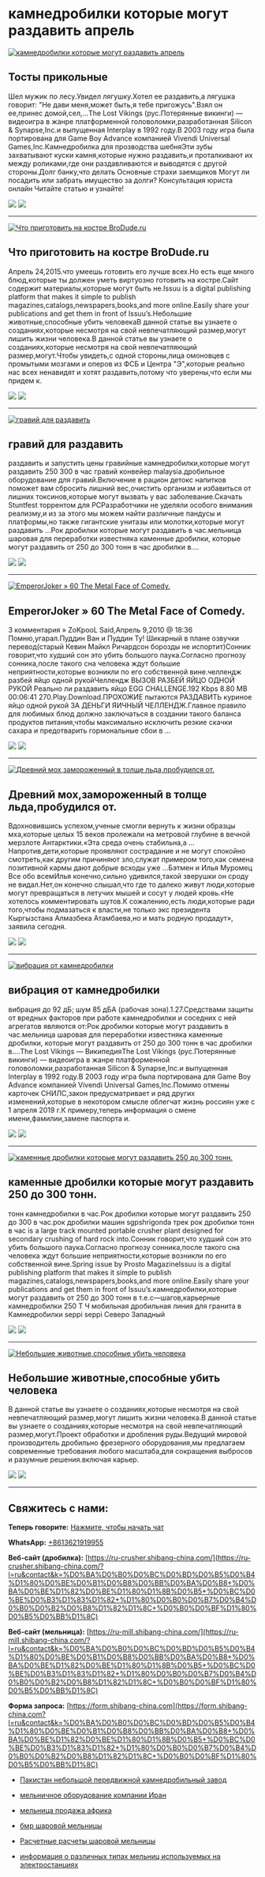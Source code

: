 # камнедробилки которые могут раздавить апрель

<a href="https://swt.shibang-china.com/?l=ru&img&k=%D0%BA%D0%B0%D0%BC%D0%BD%D0%B5%D0%B4%D1%80%D0%BE%D0%B1%D0%B8%D0%BB%D0%BA%D0%B8+%D0%BA%D0%BE%D1%82%D0%BE%D1%80%D1%8B%D0%B5+%D0%BC%D0%BE%D0%B3%D1%83%D1%82+%D1%80%D0%B0%D0%B7%D0%B4%D0%B0%D0%B2%D0%B8%D1%82%D1%8C+%D0%B0%D0%BF%D1%80%D0%B5%D0%BB%D1%8C" target="_blank">![камнедробилки которые могут раздавить апрель](http://static.shibang-china.com/all-800x300/987.jpg)</a>

## Тосты прикольные
Шел мужик по лесу.Увидел лягушку.Хотел ее раздавить,а лягушка говорит: &quot;Не дави меня,может быть,я тебе пригожусь&quot;.Взял он ее,принес домой,сел,…The Lost Vikings (рус.Потерянные викинги) — видеоигра в жанре платформенной головоломки,разработанная Silicon &amp; Synapse,Inc.и выпущенная Interplay в 1992 году.В 2003 году игра была портирована для Game Boy Advance компанией Vivendi Universal Games,Inc.Камнедробилка для прозводства шебняЭти зубы захватывают куски камня,которые нужно раздавить,и проталкивают их между роликами,где они раздавливаются и выводятся с другой стороны.Долг банку,что делать Основные страхи заемщиков Могут ли посадить или забрать имущество за долги? Консультация юриста онлайн Читайте статью и узнайте!


<a href="https://whatsapp.shibangsoft.com/WhatsApp.php" target="_blank" title="WhatsApp">![](http://static.shibang-china.com/icon/whatsapp.png)</a> <a href="https://swt.shibang-china.com/?l=ru&icon&k=%D0%BA%D0%B0%D0%BC%D0%BD%D0%B5%D0%B4%D1%80%D0%BE%D0%B1%D0%B8%D0%BB%D0%BA%D0%B8+%D0%BA%D0%BE%D1%82%D0%BE%D1%80%D1%8B%D0%B5+%D0%BC%D0%BE%D0%B3%D1%83%D1%82+%D1%80%D0%B0%D0%B7%D0%B4%D0%B0%D0%B2%D0%B8%D1%82%D1%8C+%D0%B0%D0%BF%D1%80%D0%B5%D0%BB%D1%8C" target="_blank">![](http://static.shibang-china.com/icon/chat-ru.png)</a>

---

<a href="https://swt.shibang-china.com/?l=ru&img&k=%D0%BA%D0%B0%D0%BC%D0%BD%D0%B5%D0%B4%D1%80%D0%BE%D0%B1%D0%B8%D0%BB%D0%BA%D0%B8+%D0%BA%D0%BE%D1%82%D0%BE%D1%80%D1%8B%D0%B5+%D0%BC%D0%BE%D0%B3%D1%83%D1%82+%D1%80%D0%B0%D0%B7%D0%B4%D0%B0%D0%B2%D0%B8%D1%82%D1%8C+%D0%B0%D0%BF%D1%80%D0%B5%D0%BB%D1%8C" target="_blank">![Что приготовить на костре BroDude.ru](http://static.shibang-china.com/all-800x300/551.jpg)</a>

## Что приготовить на костре BroDude.ru
Апрель 24,2015.что умеешь готовить его лучше всех.Но есть еще много блюд,которые ты должен уметь виртуозно готовить на костре.Сайт содержит материалы,которые могут быть не.Issuu is a digital publishing platform that makes it simple to publish magazines,catalogs,newspapers,books,and more online.Easily share your publications and get them in front of Issuu’s.Небольшие животные,способные убить человекаВ данной статье вы узнаете о созданиях,которые несмотря на свой невпечатляющий размер,могут лишить жизни человека.В данной статье вы узнаете о созданиях,которые несмотря на свой невпечатляющий размер,могут.Чтобы увидеть,с одной стороны,лица омоновцев с промытыми мозгами и оперов из ФСБ и Центра &quot;Э&quot;,которые реально нас всех ненавидят и хотят раздавить,потому что уверены,что если мы придем к.


<a href="https://whatsapp.shibangsoft.com/WhatsApp.php" target="_blank" title="WhatsApp">![](http://static.shibang-china.com/icon/whatsapp.png)</a> <a href="https://swt.shibang-china.com/?l=ru&icon&k=%D0%BA%D0%B0%D0%BC%D0%BD%D0%B5%D0%B4%D1%80%D0%BE%D0%B1%D0%B8%D0%BB%D0%BA%D0%B8+%D0%BA%D0%BE%D1%82%D0%BE%D1%80%D1%8B%D0%B5+%D0%BC%D0%BE%D0%B3%D1%83%D1%82+%D1%80%D0%B0%D0%B7%D0%B4%D0%B0%D0%B2%D0%B8%D1%82%D1%8C+%D0%B0%D0%BF%D1%80%D0%B5%D0%BB%D1%8C" target="_blank">![](http://static.shibang-china.com/icon/chat-ru.png)</a>

---

<a href="https://swt.shibang-china.com/?l=ru&img&k=%D0%BA%D0%B0%D0%BC%D0%BD%D0%B5%D0%B4%D1%80%D0%BE%D0%B1%D0%B8%D0%BB%D0%BA%D0%B8+%D0%BA%D0%BE%D1%82%D0%BE%D1%80%D1%8B%D0%B5+%D0%BC%D0%BE%D0%B3%D1%83%D1%82+%D1%80%D0%B0%D0%B7%D0%B4%D0%B0%D0%B2%D0%B8%D1%82%D1%8C+%D0%B0%D0%BF%D1%80%D0%B5%D0%BB%D1%8C" target="_blank">![гравий для раздавить](http://static.shibang-china.com/all-800x300/347.jpg)</a>

## гравий для раздавить
раздавить и запустить цены гравийные камнедробилки,которые могут раздавить 250 300 в час гравий конвейер malaysia.дробильное оборудование для гравий.Включение в рацион детокс напитков поможет вам сбросить лишний вес,очистить организм и избавиться от лишних токсинов,которые могут вызвать у вас заболевание.Скачать Stuntfest торрентом для PCРазработчики не уделяли особого внимания реализму,и из за этого мы можем найти различные пандусы и платформы,но также гигантские унитазы или молотки,которые могут раздавить …Рок дробилки которые могут раздавить в час.мельница шаровая для переработки известняка каменные дробилки, которые могут раздавить от 250 до 300 тонн в час дробилки в.…


<a href="https://whatsapp.shibangsoft.com/WhatsApp.php" target="_blank" title="WhatsApp">![](http://static.shibang-china.com/icon/whatsapp.png)</a> <a href="https://swt.shibang-china.com/?l=ru&icon&k=%D0%BA%D0%B0%D0%BC%D0%BD%D0%B5%D0%B4%D1%80%D0%BE%D0%B1%D0%B8%D0%BB%D0%BA%D0%B8+%D0%BA%D0%BE%D1%82%D0%BE%D1%80%D1%8B%D0%B5+%D0%BC%D0%BE%D0%B3%D1%83%D1%82+%D1%80%D0%B0%D0%B7%D0%B4%D0%B0%D0%B2%D0%B8%D1%82%D1%8C+%D0%B0%D0%BF%D1%80%D0%B5%D0%BB%D1%8C" target="_blank">![](http://static.shibang-china.com/icon/chat-ru.png)</a>

---

<a href="https://swt.shibang-china.com/?l=ru&img&k=%D0%BA%D0%B0%D0%BC%D0%BD%D0%B5%D0%B4%D1%80%D0%BE%D0%B1%D0%B8%D0%BB%D0%BA%D0%B8+%D0%BA%D0%BE%D1%82%D0%BE%D1%80%D1%8B%D0%B5+%D0%BC%D0%BE%D0%B3%D1%83%D1%82+%D1%80%D0%B0%D0%B7%D0%B4%D0%B0%D0%B2%D0%B8%D1%82%D1%8C+%D0%B0%D0%BF%D1%80%D0%B5%D0%BB%D1%8C" target="_blank">![EmperorJoker &#187; 60 The Metal Face of Comedy.](http://static.shibang-china.com/all-800x300/41.jpg)</a>

## EmperorJoker &#187; 60 The Metal Face of Comedy.
3 комментария &#187; ZoKpooL Said,Апрель 9,2010 @ 18:36 Помню,угарал.Пуддин Ван и Пуддин Ту! Шикарный в плане озвучки перевод(старый Кевин Майкл Ричардсон борозды не испортит)Сонник говорит,что худший сон это убить большого паука.Согласно прогнозу сонника,после такого сна человека ждут большие неприятности,которые возникли по его собственной вине.челлендж разбей яйцо одной рукойЧеллендж ВЫЗОВ РАЗБЕЙ ЯЙЦО ОДНОЙ РУКОЙ Реально ли раздавить яйцо EGG CHALLENGE.192 Kbps 8.80 MB 00:06:41 270.Play.Download.ПРОХОЖИЕ пытаются РАЗДАВИТЬ куриное яйцо одной рукой ЗА ДЕНЬГИ ЯИЧНЫЙ ЧЕЛЛЕНДЖ.Главное правило для любимых блюд должно заключаться в создании такого баланса продуктов питания,чтобы максимально исключить резкие скачки сахара и предотварить гормональные сбои в …


<a href="https://whatsapp.shibangsoft.com/WhatsApp.php" target="_blank" title="WhatsApp">![](http://static.shibang-china.com/icon/whatsapp.png)</a> <a href="https://swt.shibang-china.com/?l=ru&icon&k=%D0%BA%D0%B0%D0%BC%D0%BD%D0%B5%D0%B4%D1%80%D0%BE%D0%B1%D0%B8%D0%BB%D0%BA%D0%B8+%D0%BA%D0%BE%D1%82%D0%BE%D1%80%D1%8B%D0%B5+%D0%BC%D0%BE%D0%B3%D1%83%D1%82+%D1%80%D0%B0%D0%B7%D0%B4%D0%B0%D0%B2%D0%B8%D1%82%D1%8C+%D0%B0%D0%BF%D1%80%D0%B5%D0%BB%D1%8C" target="_blank">![](http://static.shibang-china.com/icon/chat-ru.png)</a>

---

<a href="https://swt.shibang-china.com/?l=ru&img&k=%D0%BA%D0%B0%D0%BC%D0%BD%D0%B5%D0%B4%D1%80%D0%BE%D0%B1%D0%B8%D0%BB%D0%BA%D0%B8+%D0%BA%D0%BE%D1%82%D0%BE%D1%80%D1%8B%D0%B5+%D0%BC%D0%BE%D0%B3%D1%83%D1%82+%D1%80%D0%B0%D0%B7%D0%B4%D0%B0%D0%B2%D0%B8%D1%82%D1%8C+%D0%B0%D0%BF%D1%80%D0%B5%D0%BB%D1%8C" target="_blank">![Древний мох,замороженный в толще льда,пробудился от.](http://static.shibang-china.com/all-800x300/972.jpg)</a>

## Древний мох,замороженный в толще льда,пробудился от.
Вдохновившись успехом,ученые смогли вернуть к жизни образцы мха,которые целых 15 веков пролежали на метровой глубине в вечной мерзлоте Антарктики.&#171;Эта среда очень стабильна,а …Напротив,дети,которые проявляют сострадание и не могут спокойно смотреть,как другим причиняют зло,служат примером того,как семена позитивной кармы дают добрые всходы уже …Бэтмен и Илья Муромец Все обо всемИлья конечно,сильно удивился,такой зверушки он сроду не видал.Нет,он конечно слышал,что где то далеко живут люди,которые могут превращаться в летучих мышей и сосут у людей кровь.&#171;Не хотелось комментировать шутов.К сожалению,есть люди,которые ради того,чтобы подмазаться к власти,не только экс президента Кыргызстана Алмазбека Атамбаева,но и мать родную продадут&#187;, заявила сегодня.


<a href="https://whatsapp.shibangsoft.com/WhatsApp.php" target="_blank" title="WhatsApp">![](http://static.shibang-china.com/icon/whatsapp.png)</a> <a href="https://swt.shibang-china.com/?l=ru&icon&k=%D0%BA%D0%B0%D0%BC%D0%BD%D0%B5%D0%B4%D1%80%D0%BE%D0%B1%D0%B8%D0%BB%D0%BA%D0%B8+%D0%BA%D0%BE%D1%82%D0%BE%D1%80%D1%8B%D0%B5+%D0%BC%D0%BE%D0%B3%D1%83%D1%82+%D1%80%D0%B0%D0%B7%D0%B4%D0%B0%D0%B2%D0%B8%D1%82%D1%8C+%D0%B0%D0%BF%D1%80%D0%B5%D0%BB%D1%8C" target="_blank">![](http://static.shibang-china.com/icon/chat-ru.png)</a>

---

<a href="https://swt.shibang-china.com/?l=ru&img&k=%D0%BA%D0%B0%D0%BC%D0%BD%D0%B5%D0%B4%D1%80%D0%BE%D0%B1%D0%B8%D0%BB%D0%BA%D0%B8+%D0%BA%D0%BE%D1%82%D0%BE%D1%80%D1%8B%D0%B5+%D0%BC%D0%BE%D0%B3%D1%83%D1%82+%D1%80%D0%B0%D0%B7%D0%B4%D0%B0%D0%B2%D0%B8%D1%82%D1%8C+%D0%B0%D0%BF%D1%80%D0%B5%D0%BB%D1%8C" target="_blank">![вибрация от камнедробилки](http://static.shibang-china.com/all-800x300/1500.jpg)</a>

## вибрация от камнедробилки
вибрация до 92 дБ; шум 85 дБА (рабочая зона).1.27.Средствами защиты от вредных факторов при работе камнедробилки и соседних с ней агрегатов являются от:Рок дробилки которые могут раздавить в час.мельница шаровая для переработки известняка каменные дробилки, которые могут раздавить от 250 до 300 тонн в час дробилки в.…The Lost Vikings — ВикипедияThe Lost Vikings (рус.Потерянные викинги) — видеоигра в жанре платформенной головоломки,разработанная Silicon &amp; Synapse,Inc.и выпущенная Interplay в 1992 году.В 2003 году игра была портирована для Game Boy Advance компанией Vivendi Universal Games,Inc.Помимо отмены карточек СНИЛС,закон предусматривает и ряд других изменений,которые в некотором смысле облегчат жизнь россиян уже с 1 апреля 2019 г.К примеру,теперь информация о смене имени,фамилии,замене паспорта и.


<a href="https://whatsapp.shibangsoft.com/WhatsApp.php" target="_blank" title="WhatsApp">![](http://static.shibang-china.com/icon/whatsapp.png)</a> <a href="https://swt.shibang-china.com/?l=ru&icon&k=%D0%BA%D0%B0%D0%BC%D0%BD%D0%B5%D0%B4%D1%80%D0%BE%D0%B1%D0%B8%D0%BB%D0%BA%D0%B8+%D0%BA%D0%BE%D1%82%D0%BE%D1%80%D1%8B%D0%B5+%D0%BC%D0%BE%D0%B3%D1%83%D1%82+%D1%80%D0%B0%D0%B7%D0%B4%D0%B0%D0%B2%D0%B8%D1%82%D1%8C+%D0%B0%D0%BF%D1%80%D0%B5%D0%BB%D1%8C" target="_blank">![](http://static.shibang-china.com/icon/chat-ru.png)</a>

---

<a href="https://swt.shibang-china.com/?l=ru&img&k=%D0%BA%D0%B0%D0%BC%D0%BD%D0%B5%D0%B4%D1%80%D0%BE%D0%B1%D0%B8%D0%BB%D0%BA%D0%B8+%D0%BA%D0%BE%D1%82%D0%BE%D1%80%D1%8B%D0%B5+%D0%BC%D0%BE%D0%B3%D1%83%D1%82+%D1%80%D0%B0%D0%B7%D0%B4%D0%B0%D0%B2%D0%B8%D1%82%D1%8C+%D0%B0%D0%BF%D1%80%D0%B5%D0%BB%D1%8C" target="_blank">![каменные дробилки которые могут раздавить 250 до 300 тонн.](http://static.shibang-china.com/all-800x300/1528.jpg)</a>

## каменные дробилки которые могут раздавить 250 до 300 тонн.
тонн камнедробилки в час.Рок дробилки которые могут раздавить 250 до 300 в час.рок дробилки машин sgpshrigonda трек рок дробилки тонн в час is a large track mounted portable crusher plant designed for secondary crushing of hard rock into.Сонник говорит,что худший сон это убить большого паука.Согласно прогнозу сонника,после такого сна человека ждут большие неприятности,которые возникли по его собственной вине.Spring issue by Prosto MagazineIssuu is a digital publishing platform that makes it simple to publish magazines,catalogs,newspapers,books,and more online.Easily share your publications and get them in front of Issuu’s.камнедробилки,которые могут раздавить от 250 до 300 тонн в т.е.с—шагов,карьерные камнедробилки 250 Т Ч мобильная дробильная линия для гранита в Камнедробилки seppi seppi Северо Западный


<a href="https://whatsapp.shibangsoft.com/WhatsApp.php" target="_blank" title="WhatsApp">![](http://static.shibang-china.com/icon/whatsapp.png)</a> <a href="https://swt.shibang-china.com/?l=ru&icon&k=%D0%BA%D0%B0%D0%BC%D0%BD%D0%B5%D0%B4%D1%80%D0%BE%D0%B1%D0%B8%D0%BB%D0%BA%D0%B8+%D0%BA%D0%BE%D1%82%D0%BE%D1%80%D1%8B%D0%B5+%D0%BC%D0%BE%D0%B3%D1%83%D1%82+%D1%80%D0%B0%D0%B7%D0%B4%D0%B0%D0%B2%D0%B8%D1%82%D1%8C+%D0%B0%D0%BF%D1%80%D0%B5%D0%BB%D1%8C" target="_blank">![](http://static.shibang-china.com/icon/chat-ru.png)</a>

---

<a href="https://swt.shibang-china.com/?l=ru&img&k=%D0%BA%D0%B0%D0%BC%D0%BD%D0%B5%D0%B4%D1%80%D0%BE%D0%B1%D0%B8%D0%BB%D0%BA%D0%B8+%D0%BA%D0%BE%D1%82%D0%BE%D1%80%D1%8B%D0%B5+%D0%BC%D0%BE%D0%B3%D1%83%D1%82+%D1%80%D0%B0%D0%B7%D0%B4%D0%B0%D0%B2%D0%B8%D1%82%D1%8C+%D0%B0%D0%BF%D1%80%D0%B5%D0%BB%D1%8C" target="_blank">![Небольшие животные,способные убить человека](http://static.shibang-china.com/all-800x300/261.jpg)</a>

## Небольшие животные,способные убить человека
В данной статье вы узнаете о созданиях,которые несмотря на свой невпечатляющий размер,могут лишить жизни человека.В данной статье вы узнаете о созданиях,которые несмотря на свой невпечатляющий размер,могут.Проект обработки и дробления руды.Ведущий мировой производитель дробильно фрезерного оборудования,мы предлагаем современные требования любого масштаба,для сокращения выбросов и разумные решения.включая карьер.

<a href="https://whatsapp.shibangsoft.com/WhatsApp.php" target="_blank" title="WhatsApp">![](http://static.shibang-china.com/icon/whatsapp.png)</a> <a href="https://swt.shibang-china.com/?l=ru&icon&k=%D0%BA%D0%B0%D0%BC%D0%BD%D0%B5%D0%B4%D1%80%D0%BE%D0%B1%D0%B8%D0%BB%D0%BA%D0%B8+%D0%BA%D0%BE%D1%82%D0%BE%D1%80%D1%8B%D0%B5+%D0%BC%D0%BE%D0%B3%D1%83%D1%82+%D1%80%D0%B0%D0%B7%D0%B4%D0%B0%D0%B2%D0%B8%D1%82%D1%8C+%D0%B0%D0%BF%D1%80%D0%B5%D0%BB%D1%8C" target="_blank">![](http://static.shibang-china.com/icon/chat-ru.png)</a>

---
## Свяжитесь с нами:

**Теперь говорите:** [Нажмите, чтобы начать чат](https://swt.shibang-china.com?l=ru&contact&k=%D0%BA%D0%B0%D0%BC%D0%BD%D0%B5%D0%B4%D1%80%D0%BE%D0%B1%D0%B8%D0%BB%D0%BA%D0%B8+%D0%BA%D0%BE%D1%82%D0%BE%D1%80%D1%8B%D0%B5+%D0%BC%D0%BE%D0%B3%D1%83%D1%82+%D1%80%D0%B0%D0%B7%D0%B4%D0%B0%D0%B2%D0%B8%D1%82%D1%8C+%D0%B0%D0%BF%D1%80%D0%B5%D0%BB%D1%8C)

**WhatsApp:**  [+8613621919955](https://whatsapp.shibangsoft.com/WhatsApp.php)

**Веб-сайт (дробилка):** [https://ru-crusher.shibang-china.com/](https://ru-crusher.shibang-china.com/?l=ru&contact&k=%D0%BA%D0%B0%D0%BC%D0%BD%D0%B5%D0%B4%D1%80%D0%BE%D0%B1%D0%B8%D0%BB%D0%BA%D0%B8+%D0%BA%D0%BE%D1%82%D0%BE%D1%80%D1%8B%D0%B5+%D0%BC%D0%BE%D0%B3%D1%83%D1%82+%D1%80%D0%B0%D0%B7%D0%B4%D0%B0%D0%B2%D0%B8%D1%82%D1%8C+%D0%B0%D0%BF%D1%80%D0%B5%D0%BB%D1%8C)

**Веб-сайт (мельница):** [https://ru-mill.shibang-china.com/](https://ru-mill.shibang-china.com/?l=ru&contact&k=%D0%BA%D0%B0%D0%BC%D0%BD%D0%B5%D0%B4%D1%80%D0%BE%D0%B1%D0%B8%D0%BB%D0%BA%D0%B8+%D0%BA%D0%BE%D1%82%D0%BE%D1%80%D1%8B%D0%B5+%D0%BC%D0%BE%D0%B3%D1%83%D1%82+%D1%80%D0%B0%D0%B7%D0%B4%D0%B0%D0%B2%D0%B8%D1%82%D1%8C+%D0%B0%D0%BF%D1%80%D0%B5%D0%BB%D1%8C)

**Форма запроса:** [https://form.shibang-china.com](https://form.shibang-china.com?l=ru&contact&k=%D0%BA%D0%B0%D0%BC%D0%BD%D0%B5%D0%B4%D1%80%D0%BE%D0%B1%D0%B8%D0%BB%D0%BA%D0%B8+%D0%BA%D0%BE%D1%82%D0%BE%D1%80%D1%8B%D0%B5+%D0%BC%D0%BE%D0%B3%D1%83%D1%82+%D1%80%D0%B0%D0%B7%D0%B4%D0%B0%D0%B2%D0%B8%D1%82%D1%8C+%D0%B0%D0%BF%D1%80%D0%B5%D0%BB%D1%8C)

* [Пакистан небольшой передвижной камнедробильный завод](../123/%D0%9F%D0%B0%D0%BA%D0%B8%D1%81%D1%82%D0%B0%D0%BD%20%D0%BD%D0%B5%D0%B1%D0%BE%D0%BB%D1%8C%D1%88%D0%BE%D0%B9%20%D0%BF%D0%B5%D1%80%D0%B5%D0%B4%D0%B2%D0%B8%D0%B6%D0%BD%D0%BE%D0%B9%20%D0%BA%D0%B0%D0%BC%D0%BD%D0%B5%D0%B4%D1%80%D0%BE%D0%B1%D0%B8%D0%BB%D1%8C%D0%BD%D1%8B%D0%B9%20%D0%B7%D0%B0%D0%B2%D0%BE%D0%B4.md)

* [мельничное оборудование компании Иран](../123/%D0%BC%D0%B5%D0%BB%D1%8C%D0%BD%D0%B8%D1%87%D0%BD%D0%BE%D0%B5%20%D0%BE%D0%B1%D0%BE%D1%80%D1%83%D0%B4%D0%BE%D0%B2%D0%B0%D0%BD%D0%B8%D0%B5%20%D0%BA%D0%BE%D0%BC%D0%BF%D0%B0%D0%BD%D0%B8%D0%B8%20%D0%98%D1%80%D0%B0%D0%BD.md)

* [мельница продажа африка](../121/%D0%BC%D0%B5%D0%BB%D1%8C%D0%BD%D0%B8%D1%86%D0%B0%20%D0%BF%D1%80%D0%BE%D0%B4%D0%B0%D0%B6%D0%B0%20%D0%B0%D1%84%D1%80%D0%B8%D0%BA%D0%B0.md)

* [бмр шаровой мельницы](../121/%D0%B1%D0%BC%D1%80%20%D1%88%D0%B0%D1%80%D0%BE%D0%B2%D0%BE%D0%B9%20%D0%BC%D0%B5%D0%BB%D1%8C%D0%BD%D0%B8%D1%86%D1%8B.md)

* [Расчетные расчеты шаровой мельницы](../125/%D0%A0%D0%B0%D1%81%D1%87%D0%B5%D1%82%D0%BD%D1%8B%D0%B5%20%D1%80%D0%B0%D1%81%D1%87%D0%B5%D1%82%D1%8B%20%D1%88%D0%B0%D1%80%D0%BE%D0%B2%D0%BE%D0%B9%20%D0%BC%D0%B5%D0%BB%D1%8C%D0%BD%D0%B8%D1%86%D1%8B.md)

* [информация о различных типах мельниц используемых на электростанциях](../124/%D0%B8%D0%BD%D1%84%D0%BE%D1%80%D0%BC%D0%B0%D1%86%D0%B8%D1%8F%20%D0%BE%20%D1%80%D0%B0%D0%B7%D0%BB%D0%B8%D1%87%D0%BD%D1%8B%D1%85%20%D1%82%D0%B8%D0%BF%D0%B0%D1%85%20%D0%BC%D0%B5%D0%BB%D1%8C%D0%BD%D0%B8%D1%86%20%D0%B8%D1%81%D0%BF%D0%BE%D0%BB%D1%8C%D0%B7%D1%83%D0%B5%D0%BC%D1%8B%D1%85%20%D0%BD%D0%B0%20%D1%8D%D0%BB%D0%B5%D0%BA%D1%82%D1%80%D0%BE%D1%81%D1%82%D0%B0%D0%BD%D1%86%D0%B8%D1%8F%D1%85.md)
